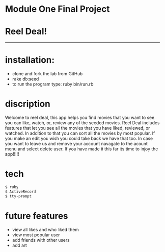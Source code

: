 Module One Final Project
========================

# Reel Deal!
------------------------------------------------------------------------------------------------------------------------------------------------------------------------

 # installation:
 - clone and fork the lab from GitHub
 - rake db:seed
 - to run the program type:  ruby  bin/run.rb

# discription
Welcome to reel deal, this app helps you find movies that you want to see. you can like, watch, or, review any of the seeded movies. Reel Deal includes features that let you see all the movies that you have liked, reviewed, or watched. In addition to that you can sort all the movies by most popular. If you make an edit you wish you could take back we have that too. In case you want to leave us and remove your account navagate to the acount menu and select delete user. If you have made it this far its time to injoy the app!!!!!

# tech
```sh
$ ruby 
$ ActiveRecord 
$ tty-prompt
```

# future features
* view all likes and who liked them
* view most popular user
* add friends with other users
* add art



